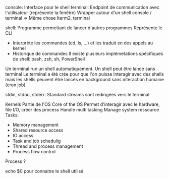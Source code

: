 console: Interface pour le shell
terminal: Endpoint de communication avec l'utilisateur (représente la fenêtre)
Wrapper autour d'un shell
console / terminal => Même chose
Iterm2, terminal

shell: Programme permettant de lancer d'autres programmes
Représente le CLI
- Interprète les commandes (cd, ls, ...) et les traduit en des appels au kernel 
- Historique de commandes
Il existe plusieurs implémetations spécifiques de shell: bash, zsh, sh, PowerShell

Un terminal run un shell automatiquement.
Un shell peut être lancé sans terminal
Le terminal a été crée pour que l'on puisse interagir avec des shells mais les shells peuvent être lancés en background sans interaction humaine (cron job)

stdin, stdou, stderr: Standard streams sont redirigées vers le terminal

Kernels
Partie de l'OS
Core of the OS
Permet d'interagir avec le hardware, file I/O, créer des process
Handle multi tasking
Manage system ressource
Tasks:
- Memory management
- Shared resource access
- IO access
- Task and job schedulig
- Thread and process management
- Process flow control

Process ?

echo $0 pour connaitre le shell utilisé
